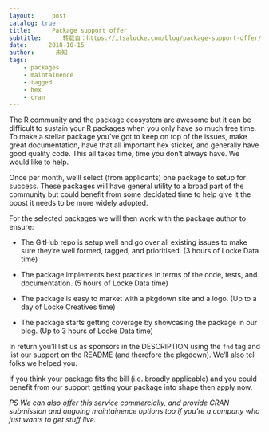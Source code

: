 ```yaml
---
layout:     post
catalog: true
title:      Package support offer
subtitle:      转载自：https://itsalocke.com/blog/package-support-offer/
date:      2018-10-15
author:      未知
tags:
    - packages
    - maintainence
    - tagged
    - hex
    - cran
---
```


The R community and the package ecosystem are awesome but it can be difficult to sustain your R packages when you only have so much free time. To make a stellar package you’ve got to keep on top of the issues, make great documentation, have that all important hex sticker, and generally have good quality code. This all takes time, time you don’t always have. We would like to help.

Once per month, we’ll select (from applicants) one package to setup for success. These packages will have general utility to a broad part of the community but could benefit from some decidated time to help give it the boost it needs to be more widely adopted.

For the selected packages we will then work with the package author to ensure:

- The GitHub repo is setup well and go over all existing issues to make sure they’re well formed, tagged, and prioritised. (3 hours of Locke Data time)

- The package implements best practices in terms of the code, tests, and documentation. (5 hours of Locke Data time)

- The package is easy to market with a pkgdown site and a logo. (Up to a day of Locke Creatives time)

- The package starts getting coverage by showcasing the package in our blog. (Up to 3 hours of Locke Data time)


In return you’ll list us as sponsors in the DESCRIPTION using the `fnd` tag and list our support on the README (and therefore the pkgdown). We’ll also tell folks we helped you.

If you think your package fits the bill (i.e. broadly applicable) and you could benefit from our support getting your package into shape then apply now.

*PS We can also offer this service commercially, and provide CRAN submission and ongoing maintainence options too if you’re a company who just wants to get stuff live.*
